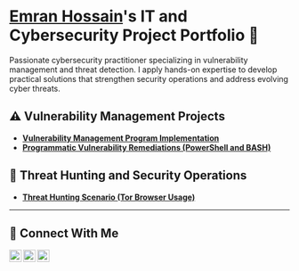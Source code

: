 # <a href="https://www.linkedin.com/in/emran-hossain-934349257/">Emran Hossain</a>'s IT and Cybersecurity Project Portfolio 🔐

Passionate cybersecurity practitioner specializing in vulnerability management and threat detection. I apply hands-on expertise to develop practical solutions that strengthen security operations and address evolving cyber threats.


## ⚠️ Vulnerability Management Projects

- **[Vulnerability Management Program Implementation](https://github.com/joshcybertest/vulnerability-management-program)**
- **[Programmatic Vulnerability Remediations (PowerShell and BASH)](https://github.com/joshcybertest/programmatic-vulnerability-remediations)**

## 🚨 Threat Hunting and Security Operations

- **[Threat Hunting Scenario (Tor Browser Usage)](https://github.com/joshmadakor0/threat-hunting-scenario-tor)**

<hr/>

## 🤳 Connect With Me

[<img align="left" alt="Emran | LinkedIn" width="22px" src="https://cdn.jsdelivr.net/npm/simple-icons@v3/icons/linkedin.svg" />][linkedin]
[<img align="left" alt="Emran | Instagram" width="22px" src="https://cdn.simpleicons.org/instagram" />][instagram]
[<img align="left" alt="Emran | Facebook" width="22px" src="https://cdn.simpleicons.org/facebook" />][facebook]

[linkedin]: https://www.linkedin.com/in/emran-hossain-934349257/
[instagram]: https://www.instagram.com/emranh9801/
[facebook]: https://www.facebook.com/yourfacebookusername



<!--
<img width="35" alt="image" src="https://github.com/user-attachments/assets/2f41c7cd-5ea8-4475-b451-a37161b6c3fb"> 
<img width="35" alt="image" src="https://github.com/user-attachments/assets/77649969-9910-4994-8b96-74a116cfb2a8">
-->

